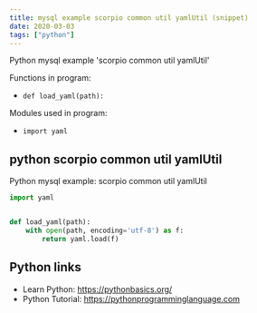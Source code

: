 ```yaml
---
title: mysql example scorpio common util yamlUtil (snippet)
date: 2020-03-03
tags: ["python"]
---
```

Python mysql example 'scorpio common util yamlUtil'

Functions in program: 
* `def load_yaml(path):`

Modules used in program: 
* `import yaml`

## python scorpio common util yamlUtil

Python mysql example: scorpio common util yamlUtil

```python
import yaml


def load_yaml(path):
    with open(path, encoding='utf-8') as f:
        return yaml.load(f)


```

## Python links

- Learn Python: https://pythonbasics.org/
- Python Tutorial: https://pythonprogramminglanguage.com
